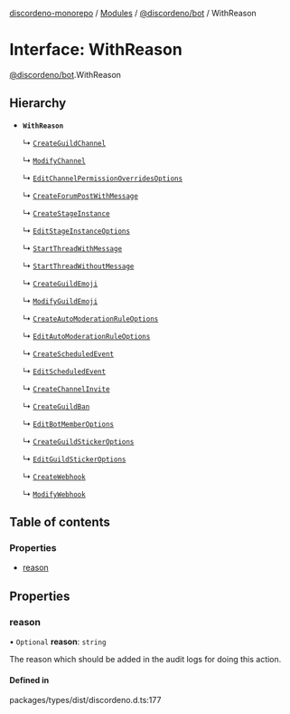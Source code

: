 [discordeno-monorepo](../README.md) / [Modules](../modules.md) / [@discordeno/bot](../modules/discordeno_bot.md) / WithReason

# Interface: WithReason

[@discordeno/bot](../modules/discordeno_bot.md).WithReason

## Hierarchy

- **`WithReason`**

  ↳ [`CreateGuildChannel`](discordeno_bot.CreateGuildChannel.md)

  ↳ [`ModifyChannel`](discordeno_bot.ModifyChannel.md)

  ↳ [`EditChannelPermissionOverridesOptions`](discordeno_bot.EditChannelPermissionOverridesOptions.md)

  ↳ [`CreateForumPostWithMessage`](discordeno_bot.CreateForumPostWithMessage.md)

  ↳ [`CreateStageInstance`](discordeno_bot.CreateStageInstance.md)

  ↳ [`EditStageInstanceOptions`](discordeno_bot.EditStageInstanceOptions.md)

  ↳ [`StartThreadWithMessage`](discordeno_bot.StartThreadWithMessage.md)

  ↳ [`StartThreadWithoutMessage`](discordeno_bot.StartThreadWithoutMessage.md)

  ↳ [`CreateGuildEmoji`](discordeno_bot.CreateGuildEmoji.md)

  ↳ [`ModifyGuildEmoji`](discordeno_bot.ModifyGuildEmoji.md)

  ↳ [`CreateAutoModerationRuleOptions`](discordeno_bot.CreateAutoModerationRuleOptions.md)

  ↳ [`EditAutoModerationRuleOptions`](discordeno_bot.EditAutoModerationRuleOptions.md)

  ↳ [`CreateScheduledEvent`](discordeno_bot.CreateScheduledEvent.md)

  ↳ [`EditScheduledEvent`](discordeno_bot.EditScheduledEvent.md)

  ↳ [`CreateChannelInvite`](discordeno_bot.CreateChannelInvite.md)

  ↳ [`CreateGuildBan`](discordeno_bot.CreateGuildBan.md)

  ↳ [`EditBotMemberOptions`](discordeno_bot.EditBotMemberOptions.md)

  ↳ [`CreateGuildStickerOptions`](discordeno_bot.CreateGuildStickerOptions.md)

  ↳ [`EditGuildStickerOptions`](discordeno_bot.EditGuildStickerOptions.md)

  ↳ [`CreateWebhook`](discordeno_bot.CreateWebhook.md)

  ↳ [`ModifyWebhook`](discordeno_bot.ModifyWebhook.md)

## Table of contents

### Properties

- [reason](discordeno_bot.WithReason.md#reason)

## Properties

### reason

• `Optional` **reason**: `string`

The reason which should be added in the audit logs for doing this action.

#### Defined in

packages/types/dist/discordeno.d.ts:177
